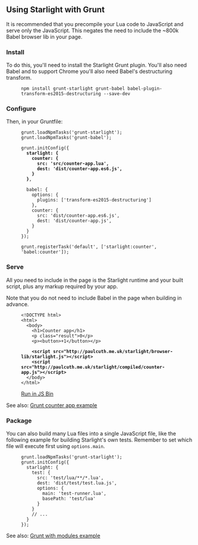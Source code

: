 ## Using Starlight with Grunt

It is recommended that you precompile your Lua code to JavaScript and serve only the JavaScript. 
This negates the need to include the ~800k Babel browser lib in your page.

### Install

To do this, you'll need to install the Starlight Grunt plugin. You'll also need Babel and to support Chrome you'll also need Babel's destructuring transform.

<figure>
  <pre><code class="shell">npm install grunt-starlight grunt-babel babel-plugin-transform-es2015-destructuring --save-dev</code></pre>
</figure>

### Configure

Then, in your Gruntfile:

<figure>
  <pre><code class="gruntfile">grunt.loadNpmTasks('grunt-starlight');
grunt.loadNpmTasks('grunt-babel');
&nbsp;
grunt.initConfig({
  <b>starlight: {
&nbsp;   counter: {
&nbsp;     src: 'src/counter-app.lua',
&nbsp;     dest: 'dist/counter-app.es6.js',
&nbsp;   }
  }</b>,
&nbsp;
&nbsp; babel: {
&nbsp;   options: {
&nbsp;     plugins: ['transform-es2015-destructuring']
&nbsp;   },
&nbsp;   counter: {
&nbsp;     src: 'dist/counter-app.es6.js',
&nbsp;     dest: 'dist/counter-app.js',
&nbsp;   }
  }
});
&nbsp;
grunt.registerTask('default', ['starlight:counter', 'babel:counter']);</code></pre>
</figure>




### Serve

All you need to include in the page is the Starlight runtime and your built script, plus any markup required by your app.

Note that you do not need to include Babel in the page when building in advance.

<figure>
  <pre><code class="html">&lt;!DOCTYPE html&gt;
&lt;html&gt;
  &lt;body&gt;
&nbsp;   &lt;h1&gt;Counter app&lt;/h1&gt;
&nbsp;   &lt;p class="result"&gt;0&lt;/p&gt;
&nbsp;   &lt;p&gt;&lt;button&gt;+1&lt;/button&gt;&lt;/p&gt;
&nbsp;
&nbsp;   <b>&lt;script src="http://paulcuth.me.uk/starlight/browser-lib/starlight.js"&gt;&lt;/script&gt;
&nbsp;   &lt;script src="http://paulcuth.me.uk/starlight/compiled/counter-app.js"&gt;&lt;/script&gt;</b>
&nbsp; &lt;/body&gt;
&lt;/html&gt;</code></pre>
  <figcaption class="js-bin"><a href="http://jsbin.com/casocav/edit?html,output">Run in JS Bin</a></figcaption>
</figure>

See also: [Grunt counter app example](https://github.com/paulcuth/starlight-examples/tree/master/grunt-counter-app)



### Package

You can also build many Lua files into a single JavaScript file, like the following example for building Starlight's own tests. 
Remember to set which file will execute first using `options.main`.

<figure>
  <pre><code class="gruntfile">grunt.loadNpmTasks('grunt-starlight');
grunt.initConfig({
  starlight: {
&nbsp;   test: {
&nbsp;     src: 'test/lua/**/*.lua',
&nbsp;     dest: 'dist/test/test.lua.js',
&nbsp;     options: {
&nbsp;       main: 'test-runner.lua',
&nbsp;       basePath: 'test/lua'
&nbsp;     }
&nbsp;   }
&nbsp;   // ...
  }
});</code></pre>
</figure>

See also: [Grunt with modules example](https://github.com/paulcuth/starlight-examples/tree/master/grunt-modules)

